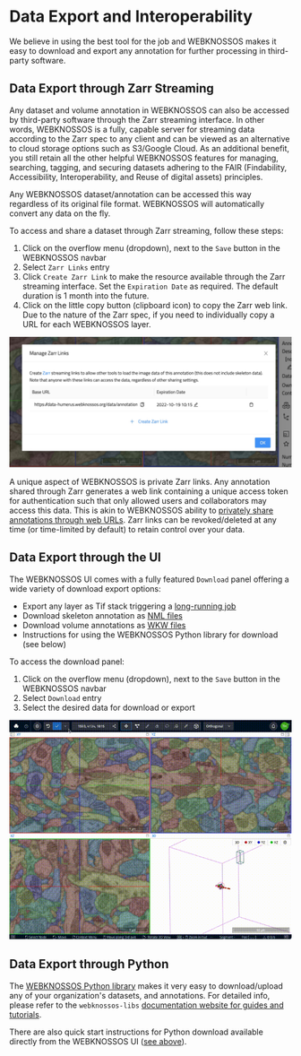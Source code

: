 # Data Export and Interoperability

We believe in using the best tool for the job and WEBKNOSSOS makes it easy to download and export any annotation for further processing in third-party software.

## Data Export through Zarr Streaming 

Any dataset and volume annotation in WEBKNOSSOS can also be accessed by third-party software through the Zarr streaming interface. In other words, WEBKNOSSOS is a fully, capable server for streaming data according to the Zarr spec to any client and can be viewed as an alternative to cloud storage options such as S3/Google Cloud. 
As an additional benefit, you still retain all the other helpful WEBKNOSSOS features for managing, searching, tagging, and securing datasets adhering to the FAIR (Findability, Accessibility, Interoperability, and Reuse of digital assets) principles.

Any WEBKNOSSOS dataset/annotation can be accessed this way regardless of its original file format. WEBKNOSSOS will automatically convert any data on the fly.

To access and share a dataset through Zarr streaming, follow these steps:

1. Click on the overflow menu (dropdown), next to the `Save` button in the WEBKNOSSOS navbar
2. Select `Zarr Links` entry
3. Click `Create Zarr Link` to make the resource available through the Zarr streaming interface. Set the `Expiration Date` as required. The default duration is 1 month into the future.
4. Click on the little copy button (clipboard icon) to copy the Zarr web link. Due to the nature of the Zarr spec, if you need to individually copy a URL for each WEBKNOSSOS layer.

![The Zarr Link dialog for sharing a dataset/annotation as a Zarr source for streaming to third-party services.](images/zarr_links.jpeg)

A unique aspect of WEBKNOSSOS is private Zarr links. Any annotation shared through Zarr generates a web link containing a unique access token for authentication such that only allowed users and collaborators may access this data. This is akin to WEBKNOSSOS ability to [privately share annotations through web URLs](./sharing.md#annotation-sharing). Zarr links can be revoked/deleted at any time (or time-limited by default) to retain control over your data.

## Data Export through the UI

The WEBKNOSSOS UI comes with a fully featured `Download` panel offering a wide variety of download export options:

- Export any layer as Tif stack triggering a [long-running job](./jobs.md)
- Download skeleton annotation as [NML files](./data_formats.md#nml-files)
- Download volume annotations as [WKW files](./data_formats.md#wkw-datasets)
- Instructions for using the WEBKNOSSOS Python library for download (see below)

To access the download panel:

1. Click on the overflow menu (dropdown), next to the `Save` button in the WEBKNOSSOS navbar
2. Select `Download` entry
3. Select the desired data for download or export 

![The "Download" dialog for exporting and downloading annotations and dataset layers. WebKnossos offers downloads as Tif stacks, the native WEBKNOSSOS file formats, and through the Python library.](images/download_dialog.gif)

## Data Export through Python

The [WEBKNOSSOS Python library](https://docs.webknossos.org/webknossos-py/index.html) makes it very easy to download/upload any of your organization's datasets, and annotations. For detailed info, please refer to the `webknossos-libs` [documentation website for guides and tutorials](https://docs.webknossos.org/webknossos-py/index.html).

There are also quick start instructions for Python download available directly from the WEBKNOSSOS UI ([see above](./export.md#data-export-through-the-ui)).
